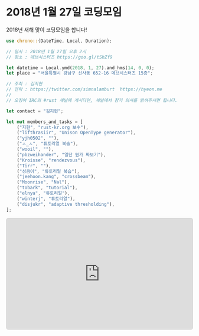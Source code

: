 2018년 1월 27일 코딩모임
====================

2018년 새해 맞이 코딩모임을 합니다!

```rust
use chrono::{DateTime, Local, Duration};

// 일시 : 2018년 1월 27일 오후 2시
// 장소 : 데브시스터즈 https://goo.gl/tShZf9

let datetime = Local.ymd(2018, 1, 27).and_hms(14, 0, 0);
let place = "서울특별시 강남구 신사동 652-16 데브시스터즈 15층";

// 주최 : 김지현
// 연락 : https://twitter.com/simnalamburt  https://hyeon.me
//
// 오징어 IRC의 #rust 채널에 계시다면, 채널에서 참가 의사를 밝혀주시면 됩니다.

let contact = "김지현";

let mut members_and_tasks = [
    ("지현", "rust-kr.org 보수"),
    ("lifthrasiir", "Unison OpenType generator"),
    ("yjh0502", ""),
    ("ㅅ_ㅅ", "튜토리얼 복습"),
    ("wooil", ""),
    ("pbzweihander", "일단 뭔가 짜보기"),
    ("Kroisse", "rendezvous"),
    ("Tirr", ""),
    ("성큼이", "튜토리얼 복습"),
    ("jeehoon.kang", "crossbeam"),
    ("Moonrise", "Nal"),
    ("tobark", "tutorial"),
    ("elnya", "튜토리얼"),
    ("winterj", "튜토리얼"),
    ("disjukr", "adaptive thresholding"),
];
```

<iframe
  src="https://www.google.com/maps/embed?pb=!1m14!1m8!1m3!1d12657.45295299146!2d127.03422201849365!3d37.52293390000016!3m2!1i1024!2i768!4f13.1!3m3!1m2!1s0x0%3A0x25918f0d1c532d0a!2z642w67iM7Iuc7Iqk7YSw7KaIKOyjvCk!5e0!3m2!1sen!2skr!4v1516866042292"
  style="
    border: 1px solid #cfcfcf;
    border-radius: 5px;
    width: 100%;
    height: 300px;
  "
  allowfullscreen></iframe>
